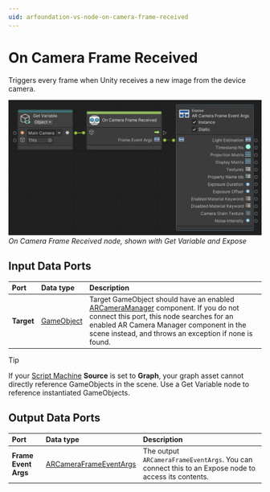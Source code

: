 ```yaml
---
uid: arfoundation-vs-node-on-camera-frame-received
---
```

# On Camera Frame Received

Triggers every frame when Unity receives a new image from the device camera.

![On Camera Frame Received](../../images/visual-scripting/vs-on-camera-frame-received.png)<br/>*On Camera Frame Received node, shown with Get Variable and Expose*

## Input Data Ports

| Port | Data type | Description |
| :--- | :-------- | :---------- |
| **Target** | [GameObject](xref:UnityEngine.GameObject) | Target GameObject should have an enabled [ARCameraManager](xref:arfoundation-camera-components#ar-camera-manager-component) component. If you do not connect this port, this node searches for an enabled AR Camera Manager component in the scene instead, and throws an exception if none is found. |

> [!TIP]
> If your [Script Machine](https://docs.unity3d.com/Packages/com.unity.visualscripting@1.8/manual/vs-create-graph-on-machine.html#create-a-new-graph-file-from-a-script-machine-or-state-machine) **Source** is set to **Graph**, your graph asset cannot directly reference GameObjects in the scene. Use a Get Variable node to reference instantiated GameObjects.

## Output Data Ports

| Port | Data type | Description |
| :--- | :-------- | :---------- |
| **Frame Event Args** | [ARCameraFrameEventArgs](xref:UnityEngine.XR.ARFoundation.ARCameraFrameEventArgs) | The output `ARCameraFrameEventArgs`. You can connect this to an Expose node to access its contents. |

